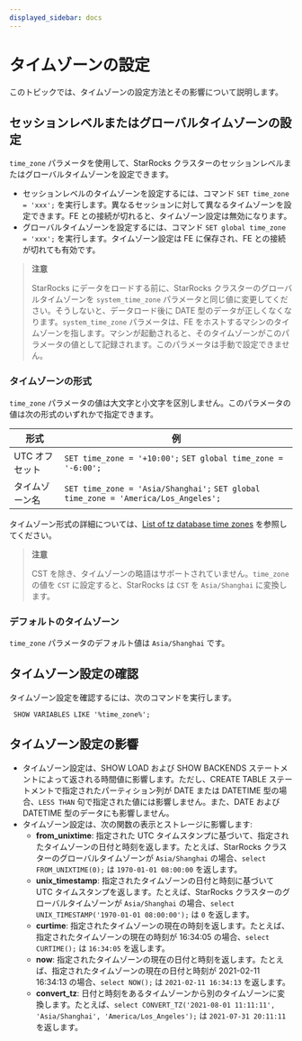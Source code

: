 ```yaml
---
displayed_sidebar: docs
---
```


# タイムゾーンの設定

このトピックでは、タイムゾーンの設定方法とその影響について説明します。

## セッションレベルまたはグローバルタイムゾーンの設定

`time_zone` パラメータを使用して、StarRocks クラスターのセッションレベルまたはグローバルタイムゾーンを設定できます。

- セッションレベルのタイムゾーンを設定するには、コマンド `SET time_zone = 'xxx';` を実行します。異なるセッションに対して異なるタイムゾーンを設定できます。FE との接続が切れると、タイムゾーン設定は無効になります。
- グローバルタイムゾーンを設定するには、コマンド `SET global time_zone = 'xxx';` を実行します。タイムゾーン設定は FE に保存され、FE との接続が切れても有効です。

> **注意**
>
> StarRocks にデータをロードする前に、StarRocks クラスターのグローバルタイムゾーンを `system_time_zone` パラメータと同じ値に変更してください。そうしないと、データロード後に DATE 型のデータが正しくなくなります。`system_time_zone` パラメータは、FE をホストするマシンのタイムゾーンを指します。マシンが起動されると、そのタイムゾーンがこのパラメータの値として記録されます。このパラメータは手動で設定できません。

### タイムゾーンの形式

`time_zone` パラメータの値は大文字と小文字を区別しません。このパラメータの値は次の形式のいずれかで指定できます。

| **形式**       | **例**                                                      |
| -------------- | ----------------------------------------------------------- |
| UTC オフセット | `SET time_zone = '+10:00';` `SET global time_zone = '-6:00';` |
| タイムゾーン名 | `SET time_zone = 'Asia/Shanghai';` `SET global time_zone = 'America/Los_Angeles';` |

タイムゾーン形式の詳細については、[List of tz database time zones](https://en.wikipedia.org/wiki/List_of_tz_database_time_zones) を参照してください。

> **注意**
>
> CST を除き、タイムゾーンの略語はサポートされていません。`time_zone` の値を `CST` に設定すると、StarRocks は `CST` を `Asia/Shanghai` に変換します。

### デフォルトのタイムゾーン

`time_zone` パラメータのデフォルト値は `Asia/Shanghai` です。

## タイムゾーン設定の確認

タイムゾーン設定を確認するには、次のコマンドを実行します。

```plaintext
 SHOW VARIABLES LIKE '%time_zone%';
```

## タイムゾーン設定の影響

- タイムゾーン設定は、SHOW LOAD および SHOW BACKENDS ステートメントによって返される時間値に影響します。ただし、CREATE TABLE ステートメントで指定されたパーティション列が DATE または DATETIME 型の場合、`LESS THAN` 句で指定された値には影響しません。また、DATE および DATETIME 型のデータにも影響しません。
- タイムゾーン設定は、次の関数の表示とストレージに影響します:
  - **from_unixtime**: 指定された UTC タイムスタンプに基づいて、指定されたタイムゾーンの日付と時刻を返します。たとえば、StarRocks クラスターのグローバルタイムゾーンが `Asia/Shanghai` の場合、`select FROM_UNIXTIME(0);` は `1970-01-01 08:00:00` を返します。
  - **unix_timestamp**: 指定されたタイムゾーンの日付と時刻に基づいて UTC タイムスタンプを返します。たとえば、StarRocks クラスターのグローバルタイムゾーンが `Asia/Shanghai` の場合、`select UNIX_TIMESTAMP('1970-01-01 08:00:00');` は `0` を返します。
  - **curtime**: 指定されたタイムゾーンの現在の時刻を返します。たとえば、指定されたタイムゾーンの現在の時刻が 16:34:05 の場合、`select CURTIME();` は `16:34:05` を返します。
  - **now**: 指定されたタイムゾーンの現在の日付と時刻を返します。たとえば、指定されたタイムゾーンの現在の日付と時刻が 2021-02-11 16:34:13 の場合、`select NOW();` は `2021-02-11 16:34:13` を返します。
  - **convert_tz**: 日付と時刻をあるタイムゾーンから別のタイムゾーンに変換します。たとえば、`select CONVERT_TZ('2021-08-01 11:11:11', 'Asia/Shanghai', 'America/Los_Angeles');` は `2021-07-31 20:11:11` を返します。